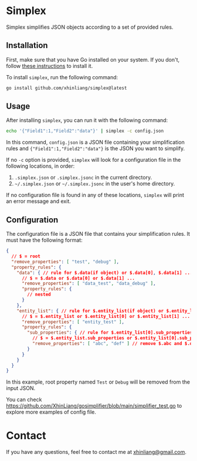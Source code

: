 # Simplex

Simplex simplifies JSON objects according to a set of provided rules.

## Installation

First, make sure that you have Go installed on your system. If you don't, follow [these instructions](https://golang.org/doc/install) to install it.

To install `simplex`, run the following command:

```bash
go install github.com/xhinliang/simplex@latest
```

## Usage

After installing `simplex`, you can run it with the following command:

```bash
echo '{"Field1":1,"Field2":"data"}' | simplex -c config.json
```

In this command, `config.json` is a JSON file containing your simplification rules and `{"Field1":1,"Field2":"data"}` is the JSON you want to simplify.

If no `-c` option is provided, `simplex` will look for a configuration file in the following locations, in order:

1. `.simplex.json` or `.simplex.jsonc` in the current directory.
2. `~/.simplex.json` or `~/.simplex.jsonc` in the user's home directory.

If no configuration file is found in any of these locations, `simplex` will print an error message and exit.

## Configuration

The configuration file is a JSON file that contains your simplification rules. It must have the following format:

```json
{
  // $ = root
  "remove_properties": [ "test", "debug" ],
  "property_rules": {
    "data": { // rule for $.data(if object) or $.data[0], $.data[1] ...(if array)
      // $ = $.data or $.data[0] or $.data[1] ...
      "remove_properties": [ "data_test", "data_debug" ],
      "property_rules": {
        // nested
      }
    },
    "entity_list": { // rule for $.entity_list(if object) or $.entity_list[0], $.entity_list[1] ....(if array)
      // $ = $.entity_list or $.entity_list[0] or $.entity_list[1] ...
      "remove_properties": [ "entity_test" ],
      "property_rules": {
        "sub_properties": { // rule for $.entity_list[0].sub_properties(if object) or $.entity_list[0].sub_properties[0], $.entity_list[0].sub_properties[1] ...(if array)
          // $ = $.entity_list.sub_properties or $.entity_list[0].sub_properties[0] or $.entity_list[0].sub_properties[1] ...
          "remove_properties": [ "abc", "def" ] // remove $.abc and $.def
        }
      }
    }
  }
}
```

In this example, root property named `Test` or `Debug` will be removed from the input JSON.

You can check https://github.com/XhinLiang/gosimplifier/blob/main/simplifier_test.go to explore more examples of config file.

# Contact

If you have any questions, feel free to contact me at xhinliang@gmail.com.
